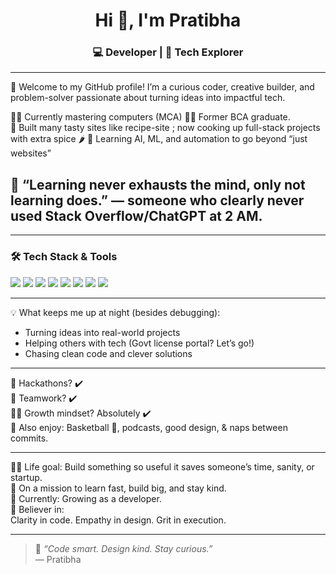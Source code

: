 <h1 align="center">Hi 👋, I'm Pratibha</h1>
<h3 align="center">💻 Developer | 🚀 Tech Explorer </h3>

---

🌟 Welcome to my GitHub profile! I’m a curious coder, creative builder, and problem-solver passionate about turning ideas into impactful tech.

👩‍🎓 Currently mastering computers (MCA) 
👩‍🔧 Former BCA graduate.    
🍔 Built many tasty sites like recipe-site ; now cooking up full-stack projects with extra spice 🌶️
🤖 Learning AI, ML, and automation to go beyond “just websites”
<h2> 🧠 “Learning never exhausts the mind, only not learning does.” — someone who clearly never used Stack Overflow/ChatGPT at 2 AM.</h2>

---

### 🛠️ Tech Stack & Tools

<p align="left">
  <img src="https://img.shields.io/badge/HTML5-E34F26?style=for-the-badge&logo=html5&logoColor=white"/>
  <img src="https://img.shields.io/badge/CSS3-1572B6?style=for-the-badge&logo=css3&logoColor=white"/>
  <img src="https://img.shields.io/badge/JavaScript-F7DF1E?style=for-the-badge&logo=javascript&logoColor=black"/>
  <img src="https://img.shields.io/badge/React-20232A?style=for-the-badge&logo=react&logoColor=61DAFB"/>
  <img src="https://img.shields.io/badge/Node.js-339933?style=for-the-badge&logo=nodedotjs&logoColor=white"/>
  <img src="https://img.shields.io/badge/MongoDB-4EA94B?style=for-the-badge&logo=mongodb&logoColor=white"/>
  <img src="https://img.shields.io/badge/C++-00599C?style=for-the-badge&logo=c%2B%2B&logoColor=white"/>
  <img src="https://img.shields.io/badge/Git-F05032?style=for-the-badge&logo=git&logoColor=white"/>
</p>

---


💡 What keeps me up at night (besides debugging):
- Turning ideas into real-world projects
- Helping others with tech (Govt license portal? Let’s go!)
- Chasing clean code and clever solutions

---
🧩 Hackathons? ✔️  
👯 Teamwork? ✔️  
🧗‍♀️ Growth mindset? Absolutely ✔️  
🧘 Also enjoy: Basketball 🏀, podcasts, good design, & naps between commits.
<!--
---

### 📊 GitHub Stats

<p align="center">
  <img src="https://github-readme-stats.vercel.app/api?username=pratzz-00&show_icons=true&theme=radical" alt="Pratibha's GitHub stats" height="170px"/>
  <img src="https://github-readme-streak-stats.herokuapp.com/?user=pratzz-00&theme=radical" alt="GitHub streak" height="170px"/>
</p>

---

### 🏆 GitHub Trophies

<p align="center">
  <img src="https://github-profile-trophy.vercel.app/?username=pratzz-00&theme=radical&no-frame=true&column=4" />
</p>

---

### 📫 Let’s Connect

<p align="left">
  <a href="https://www.linkedin.com/in/pratibha-sheoran" target="_blank">
    <img src="https://img.shields.io/badge/LinkedIn-blue?style=for-the-badge&logo=linkedin&logoColor=white"/>
  </a>
  <a href="mailto:pratzz.official@gmail.com">
    <img src="https://img.shields.io/badge/Email-D14836?style=for-the-badge&logo=gmail&logoColor=white"/>
  </a>
</p>
-->
---

👩‍💻 Life goal: Build something so useful it saves someone’s time, sanity, or startup.  
🚀 On a mission to learn fast, build big, and stay kind.  
🌱 Currently: Growing as a developer.  
🎯 Believer in:  
        Clarity in code. Empathy in design. Grit in execution.  

---

> 🚀 *“Code smart. Design kind. Stay curious.”*  
> — Pratibha
